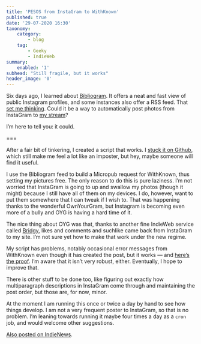```yaml
---
title: 'PESOS from InstaGram to WithKnown'
published: true
date: '29-07-2020 16:30'
taxonomy:
    category:
        - blog
    tag:
        - Geeky
        - IndieWeb
summary:
    enabled: '1'
subhead: "Still fragile, but it works"
header_image: '0'
--- 
```


Six days ago, I learned about [Bibliogram](https://bibliogram.art). It offers a neat and fast view of public Instagram profiles, and some instances also offer a RSS feed. That <a class="u-in-reply-to" href="https://stream.jeremycherfas.net/2020/pesos-from-instagram#comments" >set me thinking</a >. Could it be a way to automatically post photos from InstaGram to [my stream](https://stream.jeremycherfas.net)?

I’m here to tell you: it could.

===

After a fair bit of tinkering, I created a script that works. I [stuck it on Github](https://github.com/jeremycherfas/pesos-instagram-to-withknown), which still make me feel a lot like an imposter, but hey, maybe someone will find it useful.

I use the Bibliogram feed to build a Micropub request for WithKnown, thus setting my pictures free. The only reason to do this is pure laziness. I’m not worried that InstaGram is going to up and swallow my photos (though it might) because I still have all of them on my devices. I do, however, want to put them somewhere that I can tweak if I wish to. That was happening thanks to the wonderful OwnYourGram, but Instagram is becoming even more of a bully and OYG is having a hard time of it.

The nice thing about OYG was that, thanks to another fine IndieWeb service called [Bridgy](https://brid.gy/), likes and comments and suchlike came back from InstaGram to my site. I’m not sure yet how to make that work under the new regime.

My script has problems, notably occasional error messages from WithKnown even though it has created the post, but it works — and [here’s the proof](https://stream.jeremycherfas.net/2020/a-very-boring-photo-for-a-very-exciting-reason). I’m aware that it isn’t very robust, either. Eventually, I hope to improve that.

There is other stuff to be done too, like figuring out exactly how multiparagraph descriptions in InstaGram come through and maintaining the post order, but those are, for now, minor.

At the moment I am running this once or twice a day by hand to see how things develop. I am not a very frequent poster to InstaGram, so that is no problem. I’m leaning towards running it maybe four times a day as a `cron` job, and would welcome other suggestions.

<a href="https://news.indieweb.org/en" class="u-syndication">Also posted on IndieNews</a>.

